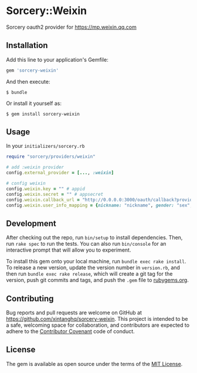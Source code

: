 # Sorcery::Weixin

Sorcery oauth2 provider for https://mp.weixin.qq.com

## Installation

Add this line to your application's Gemfile:

```ruby
gem 'sorcery-weixin'
```

And then execute:

    $ bundle

Or install it yourself as:

    $ gem install sorcery-weixin

## Usage

In your `initializers/sorcery.rb`

``` ruby
require "sorcery/providers/weixin"

# add :weixin provider
config.external_provider = [..., :weixin]

# config weixin
config.weixin.key = "" # appid
config.weixin.secret = "" # appsecret
config.weixin.callback_url = "http://0.0.0.0:3000/oauth/callback?provider=weixin"
config.weixin.user_info_mapping = {nickname: "nickname", gender: "sex", avatar_url: "headimgurl"}
```

## Development

After checking out the repo, run `bin/setup` to install dependencies. Then, run `rake spec` to run the tests. You can also run `bin/console` for an interactive prompt that will allow you to experiment.

To install this gem onto your local machine, run `bundle exec rake install`. To release a new version, update the version number in `version.rb`, and then run `bundle exec rake release`, which will create a git tag for the version, push git commits and tags, and push the `.gem` file to [rubygems.org](https://rubygems.org).

## Contributing

Bug reports and pull requests are welcome on GitHub at https://github.com/xintanghq/sorcery-weixin. This project is intended to be a safe, welcoming space for collaboration, and contributors are expected to adhere to the [Contributor Covenant](http://contributor-covenant.org) code of conduct.


## License

The gem is available as open source under the terms of the [MIT License](http://opensource.org/licenses/MIT).

